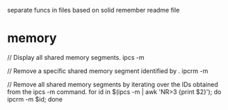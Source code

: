 separate funcs in files based on solid
remember readme file

# memory
// Display all shared memory segments.
ipcs -m

// Remove a specific shared memory segment identified by <shmid>.
ipcrm -m <shmid>

// Remove all shared memory segments by iterating over the IDs obtained from the ipcs -m command.
for id in $(ipcs -m | awk 'NR>3 {print $2}'); do ipcrm -m $id; done